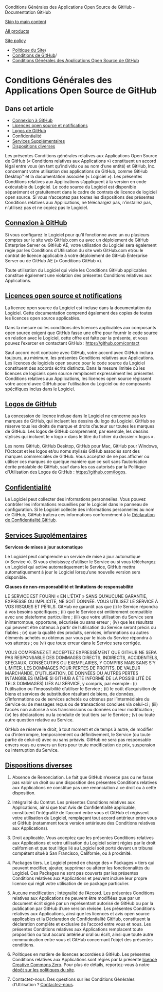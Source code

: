 Conditions Générales des Applications Open Source de GitHub - Documentation GitHub

[Skip to main content](#main-content)

[All products](/fr)

[Site policy](/site-policy)

* [Politique du Site](/fr/site-policy)/
* [Conditions de GitHub](/fr/site-policy/github-terms)/
* [Conditions Générales des Applications Open Source de GitHub](/fr/site-policy/github-terms/github-open-source-applications-terms-and-conditions)

Conditions Générales des Applications Open Source de GitHub
==========

Dans cet article
----------

* [Connexion à GitHub](#connecting-to-github)
* [Licences open source et notifications](#open-source-licenses-and-notices)
* [Logos de GitHub](#githubs-logos)
* [Confidentialité](#privacy)
* [Services Supplémentaires](#additional-services)
* [Dispositions diverses](#miscellanea)

Les présentes Conditions générales relatives aux Applications Open Source de GitHub (« Conditions relatives aux Applications ») constituent un accord légal entre vous (en tant qu’individu ou au nom d’une entité) et GitHub, Inc. concernant votre utilisation des applications de GitHub, comme GitHub Desktop™ et la documentation associée (« Logiciel »). Les présentes Conditions relatives aux Applications s’appliquent à la version en code exécutable du Logiciel. Le code source du Logiciel est disponible séparément et gratuitement dans le cadre de contrats de licence de logiciel open source. Si vous n’acceptez pas toutes les dispositions des présentes Conditions relatives aux Applications, ne téléchargez pas, n’installez pas, n’utilisez pas et ne copiez pas le Logiciel.

[Connexion à GitHub](#connecting-to-github)
----------

Si vous configurez le Logiciel pour qu’il fonctionne avec un ou plusieurs comptes sur le site web GitHub.com ou avec un déploiement de GitHub Enterprise Server ou GitHub AE, votre utilisation du Logiciel sera également régie par les Conditions d’Utilisation du site web GitHub.com et/ou le contrat de licence applicable à votre déploiement de GitHub Enterprise Server ou de GitHub AE (« Conditions GitHub »).

Toute utilisation du Logiciel qui viole les Conditions GitHub applicables constitue également une violation des présentes Conditions relatives aux Applications.

[Licences open source et notifications](#open-source-licenses-and-notices)
----------

La licence open source du Logiciel est incluse dans la documentation du Logiciel. Cette documentation comprend également des copies de toutes les licences open source applicables.

Dans la mesure où les conditions des licences applicables aux composants open source exigent que GitHub fasse une offre pour fournir le code source en relation avec le Logiciel, cette offre est faite par la présente, et vous pouvez l’exercer en contactant GitHub : <https://github.com/contact>

Sauf accord écrit contraire avec GitHub, votre accord avec GitHub inclura toujours, au minimum, les présentes Conditions relatives aux Applications. Les licences de logiciels open source pour le code source du Logiciel constituent des accords écrits distincts. Dans la mesure limitée où les licences de logiciels open source remplacent expressément les présentes Conditions relatives aux Applications, les licences open source régissent votre accord avec GitHub pour l’utilisation du Logiciel ou de composants spécifiques inclus dans le Logiciel.

[Logos de GitHub](#githubs-logos)
----------

La concession de licence incluse dans le Logiciel ne concerne pas les marques de GitHub, qui incluent les dessins du logo du Logiciel. GitHub se réserve tous les droits de marque et droits d’auteur sur toutes les marques de GitHub. Les logos de GitHub comprennent, par exemple, les dessins stylisés qui incluent le « logo » dans le titre du fichier du dossier « logos ».

Les noms GitHub, GitHub Desktop, GitHub pour Mac, GitHub pour Windows, l’Octocat et les logos et/ou noms stylisés GitHub associés sont des marques commerciales de GitHub. Vous acceptez de ne pas afficher ou utiliser ces marques de quelque manière que ce soit sans l’autorisation écrite préalable de GitHub, sauf dans les cas autorisés par la Politique d’Utilisation des Logos de GitHub : <https://github.com/logos>.

[Confidentialité](#privacy)
----------

Le Logiciel peut collecter des informations personnelles. Vous pouvez contrôler les informations recueillies par le Logiciel dans le panneau de configuration. Si le Logiciel collecte des informations personnelles au nom de GitHub, GitHub traitera ces informations conformément à la [Déclaration de Confidentialité GitHub](/fr/site-policy/privacy-policies/github-privacy-statement).

[Services Supplémentaires](#additional-services)
----------

**Services de mises à jour automatique**

Le Logiciel peut comprendre un service de mise à jour automatique (« Service »). Si vous choisissez d’utiliser le Service ou si vous téléchargez un Logiciel qui active automatiquement le Service, GitHub mettra automatiquement à jour le Logiciel lorsqu’une nouvelle version sera disponible.

**Clauses de non-responsabilité et limitations de responsabilité**

LE SERVICE EST FOURNI « EN L’ÉTAT » SANS QU’AUCUNE GARANTIE, EXPRESSE OU IMPLICITE, NE SOIT DONNÉE. VOUS UTILISEZ LE SERVICE À VOS RISQUES ET PÉRILS. GitHub ne garantit pas que (i) le Service répondra à vos besoins spécifiques ; (ii) que le Service est entièrement compatible avec une plateforme particulière ; (iii) que votre utilisation du Service sera ininterrompue, opportune, sécurisée ou sans erreur ; (iv) que les résultats qui peuvent être obtenus à partir de l’utilisation du Service seront précis ou fiables ; (v) que la qualité des produits, services, informations ou autres éléments achetés ou obtenus par vous par le biais du Service répondra à vos attentes ; ou (vi) que toute erreur dans le Service sera corrigée.

VOUS COMPRENEZ ET ACCEPTEZ EXPRESSÉMENT QUE GITHUB NE SERA PAS RESPONSABLE DES DOMMAGES DIRECTS, INDIRECTS, ACCIDENTELS, SPÉCIAUX, CONSÉCUTIFS OU EXEMPLAIRES, Y COMPRIS MAIS SANS S’Y LIMITER, LES DOMMAGES POUR PERTES DE PROFITS, DE VALEUR MARCHANDE, D’UTILISATION, DE DONNÉES OU AUTRES PERTES INTANGIBLES (MÊME SI GITHUB A ÉTÉ INFORMÉ DE LA POSSIBILITÉ DE TELS DOMMAGES) LIÉS AU SERVICE, y compris, par exemple : (i) l’utilisation ou l’impossibilité d’utiliser le Service ; (ii) le coût d’acquisition de biens et services de substitution résultant de biens, de données, d’informations ou de services achetés ou obtenus par l’intermédiaire du Service ou de messages reçus ou de transactions conclues via celui-ci ; (iii) l’accès non autorisé à vos transmissions ou données ou leur modification ; (iv) les déclarations ou la conduite de tout tiers sur le Service ; (v) ou toute autre question relative au Service.

GitHub se réserve le droit, à tout moment et de temps à autre, de modifier ou d’interrompre, temporairement ou définitivement, le Service (ou toute partie de celui-ci) avec ou sans préavis. GitHub ne sera pas responsable envers vous ou envers un tiers pour toute modification de prix, suspension ou interruption du Service.

[Dispositions diverses](#miscellanea)
----------

1. Absence de Renonciation. Le fait que GitHub n’exerce pas ou ne fasse pas valoir un droit ou une disposition des présentes Conditions relatives aux Applications ne constitue pas une renonciation à ce droit ou à cette disposition.

2. Intégralité du Contrat. Les présentes Conditions relatives aux Applications, ainsi que tout Avis de Confidentialité applicable, constituent l’intégralité de l’accord entre vous et GitHub et régissent votre utilisation du Logiciel, remplaçant tout accord antérieur entre vous et GitHub (notamment toute version antérieure des Conditions relatives aux Applications).

3. Droit applicable. Vous acceptez que les présentes Conditions relatives aux Applications et votre utilisation du Logiciel soient régies par le droit californien et que tout litige lié au Logiciel soit porté devant un tribunal compétent situé à San Francisco, Californie, ou à proximité.

4. Packages tiers. Le Logiciel prend en charge des « Packages » tiers qui peuvent modifier, ajouter, supprimer ou altérer les fonctionnalités du Logiciel. Ces Packages ne sont pas couverts par les présentes Conditions relatives aux Applications et peuvent inclure leur propre licence qui régit votre utilisation de ce package particulier.

5. Aucune modification ; Intégralité de l’Accord. Les présentes Conditions relatives aux Applications ne peuvent être modifiées que par un document écrit signé par un représentant autorisé de GitHub ou par la publication par GitHub d’une version révisée. Les présentes Conditions relatives aux Applications, ainsi que les licences et avis open source applicables et la Déclaration de Confidentialité GitHub, constituent la déclaration complète et exclusive de l’accord entre vous et nous. Les présentes Conditions relatives aux Applications remplacent toute proposition ou tout accord antérieur oral ou écrit, ainsi que toute autre communication entre vous et GitHub concernant l’objet des présentes conditions.

6. Politiques en matière de licences accordées à GitHub. Les présentes Conditions relatives aux Applications sont régies par la présente [licence Creative Commons Zero](https://creativecommons.org/publicdomain/zero/1.0/). Pour plus de détails, reportez-vous à notre [dépôt sur les politiques du site](https://github.com/github/site-policy#license).

7. Contactez-nous. Des questions sur les Conditions Générales d’Utilisation ? [Contactez-nous](https://support.github.com/contact?tags=docs-policy).
